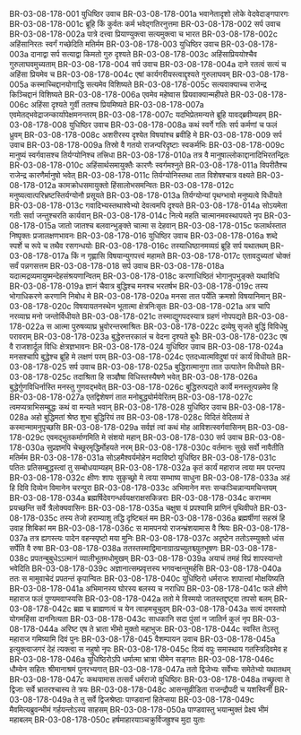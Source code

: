 BR-03-08-178-001	युधिष्ठिर उवाच
BR-03-08-178-001a	भवानेतादृशो लोके वेदवेदाङ्गपारगः
BR-03-08-178-001c	ब्रूहि किं कुर्वतः कर्म भवेद्गतिरनुत्तमा
BR-03-08-178-002	सर्प उवाच
BR-03-08-178-002a	पात्रे दत्त्वा प्रियाण्युक्त्वा सत्यमुक्त्वा च भारत
BR-03-08-178-002c	अहिंसानिरतः स्वर्गं गच्छेदिति मतिर्मम
BR-03-08-178-003	युधिष्ठिर उवाच
BR-03-08-178-003a	दानाद्वा सर्प सत्याद्वा किमतो गुरु दृश्यते
BR-03-08-178-003c	अहिंसाप्रिययोश्चैव गुरुलाघवमुच्यताम्
BR-03-08-178-004	सर्प उवाच
BR-03-08-178-004a	दाने रतत्वं सत्यं च अहिंसा प्रियमेव च
BR-03-08-178-004c	एषां कार्यगरीयस्त्वाद्दृश्यते गुरुलाघवम्
BR-03-08-178-005a	कस्माच्चिद्दानयोगाद्धि सत्यमेव विशिष्यते
BR-03-08-178-005c	सत्यवाक्याच्च राजेन्द्र किञ्चिद्दानं विशिष्यते
BR-03-08-178-006a	एवमेव महेष्वास प्रियवाक्यान्महीपते
BR-03-08-178-006c	अहिंसा दृश्यते गुर्वी ततश्च प्रियमिष्यते
BR-03-08-178-007a	एवमेतद्भवेद्राजन्कार्यापेक्षमनन्तरम्
BR-03-08-178-007c	यदभिप्रेतमन्यत्ते ब्रूहि यावद्ब्रवीम्यहम्
BR-03-08-178-008	युधिष्ठिर उवाच
BR-03-08-178-008a	कथं स्वर्गे गतिः सर्प कर्मणां च फलं ध्रुवम्
BR-03-08-178-008c	अशरीरस्य दृश्येत विषयांश्च ब्रवीहि मे
BR-03-08-178-009	सर्प उवाच
BR-03-08-178-009a	तिस्रो वै गतयो राजन्परिदृष्टाः स्वकर्मभिः
BR-03-08-178-009c	मानुष्यं स्वर्गवासश्च तिर्यग्योनिश्च तत्त्रिधा
BR-03-08-178-010a	तत्र वै मानुषाल्लोकाद्दानादिभिरतन्द्रितः
BR-03-08-178-010c	अहिंसार्थसमायुक्तैः कारणैः स्वर्गमश्नुते
BR-03-08-178-011a	विपरीतैश्च राजेन्द्र कारणैर्मानुषो भवेत्
BR-03-08-178-011c	तिर्यग्योनिस्तथा तात विशेषश्चात्र वक्ष्यते
BR-03-08-178-012a	कामक्रोधसमायुक्तो हिंसालोभसमन्वितः
BR-03-08-178-012c	मनुष्यत्वात्परिभ्रष्टस्तिर्यग्योनौ प्रसूयते
BR-03-08-178-013a	तिर्यग्योन्यां पृथग्भावो मनुष्यत्वे विधीयते
BR-03-08-178-013c	गवादिभ्यस्तथाश्वेभ्यो देवत्वमपि दृश्यते
BR-03-08-178-014a	सोऽयमेता गतीः सर्वा जन्तुश्चरति कार्यवान्
BR-03-08-178-014c	नित्ये महति चात्मानमवस्थापयते नृप
BR-03-08-178-015a	जातो जातश्च बलवान्भुङ्क्ते चात्मा स देहवान्
BR-03-08-178-015c	फलार्थस्तात निष्पृक्तः प्रजालक्षणभावनः
BR-03-08-178-016	युधिष्ठिर उवाच
BR-03-08-178-016a	शब्दे स्पर्शे च रूपे च तथैव रसगन्धयोः
BR-03-08-178-016c	तस्याधिष्ठानमव्यग्रं ब्रूहि सर्प यथातथम्
BR-03-08-178-017a	किं न गृह्णासि विषयान्युगपत्त्वं महामते
BR-03-08-178-017c	एतावदुच्यतां चोक्तं सर्वं पन्नगसत्तम
BR-03-08-178-018	सर्प उवाच
BR-03-08-178-018a	यदात्मद्रव्यमायुष्मन्देहसंश्रयणान्वितम्
BR-03-08-178-018c	करणाधिष्ठितं भोगानुपभुङ्क्ते यथाविधि
BR-03-08-178-019a	ज्ञानं चैवात्र बुद्धिश्च मनश्च भरतर्षभ
BR-03-08-178-019c	तस्य भोगाधिकरणे करणानि निबोध मे
BR-03-08-178-020a	मनसा तात पर्येति क्रमशो विषयानिमान्
BR-03-08-178-020c	विषयायतनस्थेन भूतात्मा क्षेत्रनिःसृतः
BR-03-08-178-021a	अत्र चापि नरव्याघ्र मनो जन्तोर्विधीयते
BR-03-08-178-021c	तस्माद्युगपदस्यात्र ग्रहणं नोपपद्यते
BR-03-08-178-022a	स आत्मा पुरुषव्याघ्र भ्रुवोरन्तरमाश्रितः
BR-03-08-178-022c	द्रव्येषु सृजते बुद्धिं विविधेषु परावराम्
BR-03-08-178-023a	बुद्धेरुत्तरकालं च वेदना दृश्यते बुधैः
BR-03-08-178-023c	एष वै राजशार्दूल विधिः क्षेत्रज्ञभावनः
BR-03-08-178-024	युधिष्ठिर उवाच
BR-03-08-178-024a	मनसश्चापि बुद्धेश्च ब्रूहि मे लक्षणं परम्
BR-03-08-178-024c	एतदध्यात्मविदुषां परं कार्यं विधीयते
BR-03-08-178-025	सर्प उवाच
BR-03-08-178-025a	बुद्धिरात्मानुगा तात उत्पातेन विधीयते
BR-03-08-178-025c	तदाश्रिता हि सञ्ज्ञैषा विधिस्तस्यैषणे भवेत्
BR-03-08-178-026a	बुद्धेर्गुणविधिर्नास्ति मनस्तु गुणवद्भवेत्
BR-03-08-178-026c	बुद्धिरुत्पद्यते कार्ये मनस्तूत्पन्नमेव हि
BR-03-08-178-027a	एतद्विशेषणं तात मनोबुद्ध्योर्मयेरितम्
BR-03-08-178-027c	त्वमप्यत्राभिसम्बुद्धः कथं वा मन्यते भवान्
BR-03-08-178-028	युधिष्ठिर उवाच
BR-03-08-178-028a	अहो बुद्धिमतां श्रेष्ठ शुभा बुद्धिरियं तव
BR-03-08-178-028c	विदितं वेदितव्यं ते कस्मान्मामनुपृच्छसि
BR-03-08-178-029a	सर्वज्ञं त्वां कथं मोह आविशत्स्वर्गवासिनम्
BR-03-08-178-029c	एवमद्भुतकर्माणमिति मे संशयो महान्
BR-03-08-178-030	सर्प उवाच
BR-03-08-178-030a	सुप्रज्ञमपि चेच्छूरमृद्धिर्मोहयते नरम्
BR-03-08-178-030c	वर्तमानः सुखे सर्वो नावैतीति मतिर्मम
BR-03-08-178-031a	सोऽहमैश्वर्यमोहेन मदाविष्टो युधिष्ठिर
BR-03-08-178-031c	पतितः प्रतिसम्बुद्धस्त्वां तु सम्बोधयाम्यहम्
BR-03-08-178-032a	कृतं कार्यं महाराज त्वया मम परन्तप
BR-03-08-178-032c	क्षीणः शापः सुकृच्छ्रो मे त्वया सम्भाष्य साधुना
BR-03-08-178-033a	अहं हि दिवि दिव्येन विमानेन चरन्पुरा
BR-03-08-178-033c	अभिमानेन मत्तः सन्कञ्चिन्नान्यमचिन्तयम्
BR-03-08-178-034a	ब्रह्मर्षिदेवगन्धर्वयक्षराक्षसकिन्नराः
BR-03-08-178-034c	करान्मम प्रयच्छन्ति सर्वे त्रैलोक्यवासिनः
BR-03-08-178-035a	चक्षुषा यं प्रपश्यामि प्राणिनं पृथिवीपते
BR-03-08-178-035c	तस्य तेजो हराम्याशु तद्धि दृष्टिबलं मम
BR-03-08-178-036a	ब्रह्मर्षीणां सहस्रं हि उवाह शिबिकां मम
BR-03-08-178-036c	स मामपनयो राजन्भ्रंशयामास वै श्रियः
BR-03-08-178-037a	तत्र ह्यगस्त्यः पादेन वहन्स्पृष्टो मया मुनिः
BR-03-08-178-037c	अदृष्टेन ततोऽस्म्युक्तो ध्वंस सर्पेति वै रुषा
BR-03-08-178-038a	ततस्तस्माद्विमानाग्रात्प्रच्युतश्च्युतभूषणः
BR-03-08-178-038c	प्रपतन्बुबुधेऽऽत्मानं व्यालीभूतमधोमुखम्
BR-03-08-178-039a	अयाचं तमहं विप्रं शापस्यान्तो भवेदिति
BR-03-08-178-039c	अज्ञानात्सम्प्रवृत्तस्य भगवन्क्षन्तुमर्हसि
BR-03-08-178-040a	ततः स मामुवाचेदं प्रपतन्तं कृपान्वितः
BR-03-08-178-040c	युधिष्ठिरो धर्मराजः शापात्त्वां मोक्षयिष्यति
BR-03-08-178-041a	अभिमानस्य घोरस्य बलस्य च नराधिप
BR-03-08-178-041c	फले क्षीणे महाराज फलं पुण्यमवाप्स्यसि
BR-03-08-178-042a	ततो मे विस्मयो जातस्तद्दृष्ट्वा तपसो बलम्
BR-03-08-178-042c	ब्रह्म च ब्राह्मणत्वं च येन त्वाहमचूचुदम्
BR-03-08-178-043a	सत्यं दमस्तपो योगमहिंसा दाननित्यता
BR-03-08-178-043c	साधकानि सदा पुंसां न जातिर्न कुलं नृप
BR-03-08-178-044a	अरिष्ट एष ते भ्राता भीमो मुक्तो महाभुजः
BR-03-08-178-044c	स्वस्ति तेऽस्तु महाराज गमिष्यामि दिवं पुनः
BR-03-08-178-045	वैशम्पायन उवाच
BR-03-08-178-045a	इत्युक्त्वाजगरं देहं त्यक्त्वा स नहुषो नृपः
BR-03-08-178-045c	दिव्यं वपुः समास्थाय गतस्त्रिदिवमेव ह
BR-03-08-178-046a	युधिष्ठिरोऽपि धर्मात्मा भ्रात्रा भीमेन सङ्गतः
BR-03-08-178-046c	धौम्येन सहितः श्रीमानाश्रमं पुनरभ्यगात्
BR-03-08-178-047a	ततो द्विजेभ्यः सर्वेभ्यः समेतेभ्यो यथातथम्
BR-03-08-178-047c	कथयामास तत्सर्वं धर्मराजो युधिष्ठिरः
BR-03-08-178-048a	तच्छ्रुत्वा ते द्विजाः सर्वे भ्रातरश्चास्य ते त्रयः
BR-03-08-178-048c	आसन्सुव्रीडिता राजन्द्रौपदी च यशस्विनी
BR-03-08-178-049a	ते तु सर्वे द्विजश्रेष्ठाः पाण्डवानां हितेप्सया
BR-03-08-178-049c	मैवमित्यब्रुवन्भीमं गर्हयन्तोऽस्य साहसम्
BR-03-08-178-050a	पाण्डवास्तु भयान्मुक्तं प्रेक्ष्य भीमं महाबलम्
BR-03-08-178-050c	हर्षमाहारयाञ्चक्रुर्विजह्रुश्च मुदा युताः
